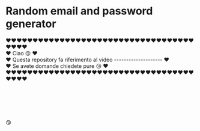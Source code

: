 # Random email and password generator


❤❤❤❤❤❤❤❤❤❤❤❤❤❤❤❤❤❤❤❤❤❤❤❤❤❤❤❤❤❤❤❤❤❤❤❤❤❤❤<br />
❤ Ciao 🙃                                                         ❤<br />
❤ Questa repository fa riferimento al video --------------------   ❤ <br />
❤ Se avete domande chiedete pure 😘                               ❤<br />
❤❤❤❤❤❤❤❤❤❤❤❤❤❤❤❤❤❤❤❤❤❤❤❤❤❤❤❤❤❤❤❤❤❤❤❤❤❤❤


<br /><br /><br /><br /><br />
😘<br />
